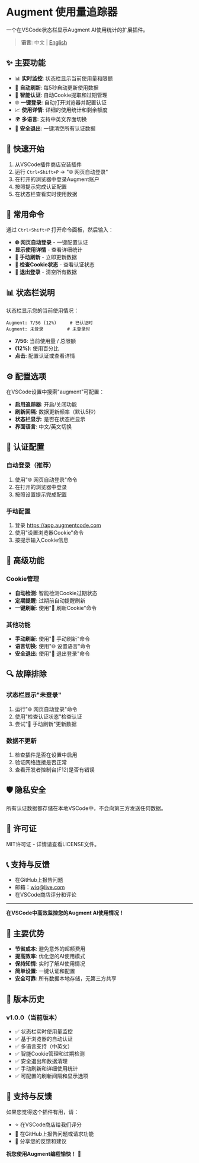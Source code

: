 # Augment 使用量追踪器

一个在VSCode状态栏显示Augment AI使用统计的扩展插件。

> **语言**: 中文 | [English](README_EN.md)

## ✨ 主要功能

- 📊 **实时监控**: 状态栏显示当前使用量和限额
- 🔄 **自动刷新**: 每5秒自动更新使用数据
- 🍪 **智能认证**: 自动Cookie提取和过期管理
- 🌐 **一键登录**: 自动打开浏览器并配置认证
- 📈 **使用详情**: 详细的使用统计和剩余额度
- 🌍 **多语言**: 支持中英文界面切换
- 🚪 **安全退出**: 一键清空所有认证数据

## 🚀 快速开始

1. 从VSCode插件商店安装插件
2. 运行 `Ctrl+Shift+P` → "🌐 网页自动登录"
3. 在打开的浏览器中登录Augment账户
4. 按照提示完成认证配置
5. 在状态栏查看实时使用数据

## 🔧 常用命令

通过 `Ctrl+Shift+P` 打开命令面板，然后输入：

- **🌐 网页自动登录** - 一键配置认证
- **显示使用详情** - 查看详细统计
- **🔄 手动刷新** - 立即更新数据
- **🍪 检查Cookie状态** - 查看认证状态
- **🚪 退出登录** - 清空所有数据

## 📊 状态栏说明

状态栏显示您的当前使用情况：

```
Augment: 7/56 (12%)     # 已认证时
Augment: 未登录         # 未登录时
```

- **7/56**: 当前使用量 / 总限额
- **(12%)**: 使用百分比
- **点击**: 配置认证或查看详情

## ⚙️ 配置选项

在VSCode设置中搜索"augment"可配置：

- **启用追踪器**: 开启/关闭功能
- **刷新间隔**: 数据更新频率（默认5秒）
- **状态栏显示**: 是否在状态栏显示
- **界面语言**: 中文/英文切换

## 🔐 认证配置

### 自动登录（推荐）
1. 使用"🌐 网页自动登录"命令
2. 在打开的浏览器中登录
3. 按照设置提示完成配置

### 手动配置
1. 登录 https://app.augmentcode.com
2. 使用"设置浏览器Cookie"命令
3. 按提示输入Cookie信息

## 🔧 高级功能

### Cookie管理
- **自动检测**: 智能检测Cookie过期状态
- **定期提醒**: 过期前自动提醒刷新
- **一键刷新**: 使用"🔄 刷新Cookie"命令

### 其他功能
- **手动刷新**: 使用"🔄 手动刷新"命令
- **语言切换**: 使用"🌐 设置语言"命令
- **安全退出**: 使用"🚪 退出登录"命令

## 🔍 故障排除

### 状态栏显示"未登录"
1. 运行"🌐 网页自动登录"命令
2. 使用"检查认证状态"检查认证
3. 尝试"🔄 手动刷新"更新数据

### 数据不更新
1. 检查插件是否在设置中启用
2. 验证网络连接是否正常
3. 查看开发者控制台(F12)是否有错误

## 🛡️ 隐私安全

所有认证数据都存储在本地VSCode中，不会向第三方发送任何数据。

## 📄 许可证

MIT许可证 - 详情请查看LICENSE文件。

## 📞 支持与反馈

- 在GitHub上报告问题
- 邮箱：wiq@live.com
- 在VSCode商店评分和评论

---

**在VSCode中高效监控您的Augment AI使用情况！**

## 🌟 主要优势

- **节省成本**: 避免意外的超额费用
- **提高效率**: 优化您的AI使用模式
- **保持知情**: 实时了解AI使用情况
- **简单设置**: 一键认证和配置
- **安全可靠**: 所有数据本地存储，无第三方共享

## 🔄 版本历史

### v1.0.0（当前版本）
- ✅ 状态栏实时使用量监控
- ✅ 基于浏览器的自动认证
- ✅ 多语言支持（中英文）
- ✅ 智能Cookie管理和过期检测
- ✅ 安全退出和数据清理
- ✅ 手动刷新和详细使用统计
- ✅ 可配置的刷新间隔和显示选项

## 🤝 支持与反馈

如果您觉得这个插件有用，请：

- ⭐ 在VSCode商店给我们评分
- 🐛 在GitHub上报告问题或请求功能
- 💬 分享您的反馈和建议

**祝您使用Augment编程愉快！** 🎉
